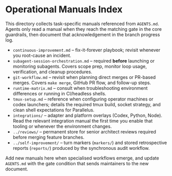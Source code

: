 # Operational Manuals Index

This directory collects task-specific manuals referenced from `AGENTS.md`.
Agents only read a manual when they reach the matching gate in the core
guardrails, then document that acknowledgement in the branch progress log.

- `continuous-improvement.md` – fix-it-forever playbook; revisit whenever you
  root-cause an incident.
- `subagent-session-orchestration.md` – required **before** launching or
  monitoring subagents. Covers scope prep, monitor loop usage, verification,
  and cleanup procedures.
- `git-workflow.md` – revisit when planning direct merges or PR-based merges.
  Covers `make merge`, GitHub PR flow, and follow-up steps.
- `runtime-matrix.md` – consult when troubleshooting environment differences or
  running in CI/headless shells.
- `tmux-setup.md` – reference when configuring operator machines or codex
  launchers; details the required tmux build, socket strategy, and clean shell
  expectations for Parallelus.
- `integrations/` – adapter and platform overlays (Codex, Python, Node). Read
  the relevant integration manual the first time you enable that tooling or
  whenever the environment changes.
- `../reviews/` – permanent store for senior architect reviews required before
  merging feature branches.
- `../self-improvement/` – turn markers (`markers/`) and stored retrospective
  reports (`reports/`) produced by the synchronous audit workflow.

Add new manuals here when specialised workflows emerge, and update `AGENTS.md`
with the gate condition that sends maintainers to the new document.
